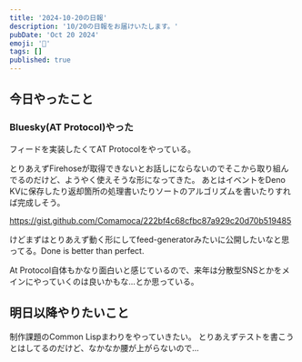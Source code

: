 ```yaml
---
title: '2024-10-20の日報'
description: '10/20の日報をお届けいたします。'
pubDate: 'Oct 20 2024'
emoji: '🦊'
tags: []
published: true
---
```


## 今日やったこと

### Bluesky(AT Protocol)やった

フィードを実装したくてAT Protocolをやっている。

とりあえずFirehoseが取得できないとお話しにならないのでそこから取り組んでるのだけど、ようやく使えそうな形になってきた。
あとはイベントをDeno
KVに保存したり返却箇所の処理書いたりソートのアルゴリズムを書いたりすれば完成しそう。

https://gist.github.com/Comamoca/222bf4c68cfbc87a929c20d70b519485

けどまずはとりあえず動く形にしてfeed-generatorみたいに公開したいなと思ってる。Done
is better than perfect.

At
Protocol自体もかなり面白いと感じているので、来年は分散型SNSとかをメインにやっていくのは良いかもな...とか思っている。

## 明日以降やりたいこと

制作課題のCommon Lispまわりをやっていきたい。
とりあえずテストを書こうとはしてるのだけど、なかなか腰が上がらないので...
